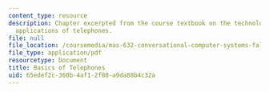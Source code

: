 ```yaml
---
content_type: resource
description: Chapter excerpted from the course textbook on the technology and computer
  applications of telephones.
file: null
file_location: /coursemedia/mas-632-conversational-computer-systems-fall-2008/65edef2c360b4af12f80a9da88b4c32a_shmandt_txt_ch10.pdf
file_type: application/pdf
resourcetype: Document
title: Basics of Telephones
uid: 65edef2c-360b-4af1-2f80-a9da88b4c32a
---
```

